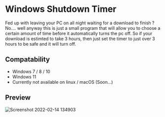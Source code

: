 # Windows Shutdown Timer
Fed up with leaving your PC on all night waiting for a download to finish ? No.... well anyway this is just a small program that will
allow you to choose a certain amount of time before it automatically turns the pc off. So if your download is estimted to take 3 hours,
then just set the timer to just over 3 hours to be safe and it will turn off.

## Compatability
- Windows 7 / 8 / 10
- Windows 11
- Currently not available on linux / macOS (Soon...)

## Preview
![Screenshot 2022-02-14 134903](https://user-images.githubusercontent.com/23617317/153876328-c581c782-105a-44a7-b4d3-7ddc24431435.png)

